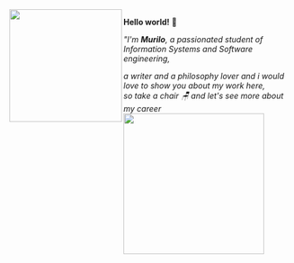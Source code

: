 <img align= "left" src=https://i.pinimg.com/enabled_lo/564x/f5/17/ca/f517ca578e816022f196ad939ecaa273.jpg width=200>

**Hello world!** 🌼<div></div>

*<text align= center;>"I'm **Murilo**, a passionated student of Information Systems and Software engineering,*<div></div>
*a writer and a philosophy lover and i would love to show you about my work here,*<div></div>
*so take a chair 🪑 and let's see more about my career*
<img align= "top" src=https://i.pinimg.com/enabled_lo/564x/47/1c/e7/471ce7b6d591a328189506ae6cbb59d6.jpg width=250><div></div>




